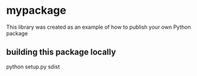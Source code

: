 # mypackage
This library was created as an example of how to publish your own Python package

## building this package locally
python setup.py sdist